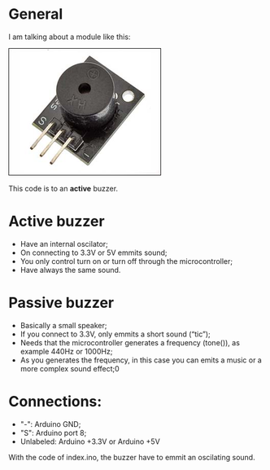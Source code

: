 # General

I am talking about a module like this:

![buzzer module](buzzer-module.jpg)

This code is to an **active** buzzer.


# Active buzzer

- Have an internal oscilator;
- On connecting to 3.3V or 5V emmits sound;
- You only control turn on or turn off through the microcontroller;
- Have always the same sound.


# Passive buzzer

- Basically a small speaker;
- If you connect to 3.3V, only emmits a short sound (“tic”);
- Needs that the microcontroller generates a frequency (tone()), as example 440Hz or 1000Hz;
- As you generates the frequency, in this case you can emits a music or a more complex sound effect;0


# Connections:

- "-": Arduino GND;
- "S": Arduino port 8;
- Unlabeled: Arduino +3.3V or Arduino +5V

With the code of index.ino, the buzzer have to emmit an oscilating sound.
